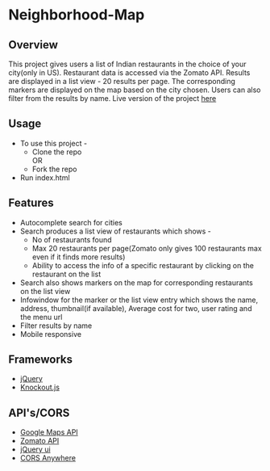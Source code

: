 # Neighborhood-Map

## Overview
This project gives users a list of Indian restaurants in the choice of your city(only in US). Restaurant data is accessed via the Zomato API. Results are displayed in a list view - 20 results per page. The corresponding markers are displayed on the map based on the city chosen. Users can also filter from the results by name. Live version of the project [here](https://lubgade.github.io/Neighborhood-Map/)

## Usage
* To use this project - 
  * Clone the repo  
  OR
  * Fork the repo
* Run index.html

## Features
* Autocomplete search for cities
* Search produces a list view of restaurants which shows - 
  * No of restaurants found
  * Max 20 restaurants per page(Zomato only gives 100 restaurants max even if it finds more results)
  * Ability to access the info of a specific restaurant by clicking on the restaurant on the list
* Search also shows markers on the map for corresponding restaurants on the list view
* Infowindow for the marker or the list view entry which shows the name, address, thumbnail(if available), Average cost for two, user rating and the menu url
* Filter results by name
* Mobile responsive

## Frameworks 
* [jQuery](http://jquery.com/)
* [Knockout.js](http://knockoutjs.com/)

## API's/CORS
* [Google Maps API](https://developers.google.com/maps/)
* [Zomato API](https://developers.zomato.com/api)
* [jQuery ui](http://api.jqueryui.com/1.8/)
* [CORS Anywhere](https://github.com/Rob--W/cors-anywhere)
